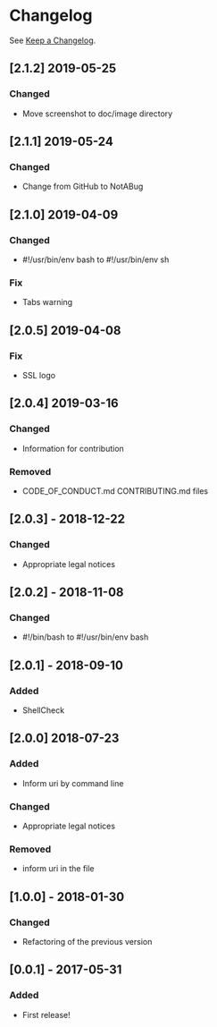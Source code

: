 # Changelog

See [Keep a Changelog](http://keepachangelog.com/).

## [2.1.2] 2019-05-25
### Changed
- Move screenshot to doc/image directory

## [2.1.1] 2019-05-24
### Changed
- Change from GitHub to NotABug

## [2.1.0] 2019-04-09
### Changed
- #!/usr/bin/env bash to #!/usr/bin/env sh

### Fix
- Tabs warning

## [2.0.5] 2019-04-08
### Fix
- SSL logo

## [2.0.4] 2019-03-16
### Changed
- Information for contribution

### Removed
- CODE_OF_CONDUCT.md CONTRIBUTING.md files

## [2.0.3] - 2018-12-22

### Changed
- Appropriate legal notices

## [2.0.2] - 2018-11-08

### Changed

- #!/bin/bash to #!/usr/bin/env bash

## [2.0.1] - 2018-09-10

### Added

- ShellCheck

## [2.0.0] 2018-07-23

### Added

- Inform uri by command line

### Changed

- Appropriate legal notices

### Removed

- inform uri in the file

## [1.0.0] - 2018-01-30

### Changed

- Refactoring of the previous version

## [0.0.1] - 2017-05-31

### Added

- First release!
